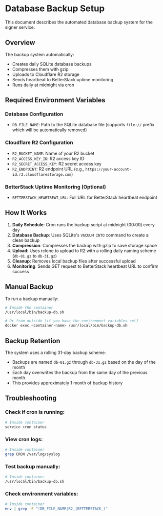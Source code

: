 # Database Backup Setup

This document describes the automated database backup system for the signer service.

## Overview

The backup system automatically:

- Creates daily SQLite database backups
- Compresses them with gzip
- Uploads to Cloudflare R2 storage
- Sends heartbeat to BetterStack uptime monitoring
- Runs daily at midnight via cron

## Required Environment Variables

### Database Configuration

- `DB_FILE_NAME`: Path to the SQLite database file (supports `file://` prefix which will be automatically removed)

### Cloudflare R2 Configuration

- `R2_BUCKET_NAME`: Name of your R2 bucket
- `R2_ACCESS_KEY_ID`: R2 access key ID
- `R2_SECRET_ACCESS_KEY`: R2 secret access key
- `R2_ENDPOINT`: R2 endpoint URL (e.g., `https://your-account-id.r2.cloudflarestorage.com`)

### BetterStack Uptime Monitoring (Optional)

- `BETTERSTACK_HEARTBEAT_URL`: Full URL for BetterStack heartbeat endpoint

## How It Works

1. **Daily Schedule**: Cron runs the backup script at midnight (00:00) every day
2. **Database Backup**: Uses SQLite's `VACUUM INTO` command to create a clean backup
3. **Compression**: Compresses the backup with gzip to save storage space
4. **Upload**: Uses rclone to upload to R2 with a rolling daily naming scheme (`db-01.gz` to `db-31.gz`)
5. **Cleanup**: Removes local backup files after successful upload
6. **Monitoring**: Sends GET request to BetterStack heartbeat URL to confirm success

## Manual Backup

To run a backup manually:

```bash
# Inside the container
/usr/local/bin/backup-db.sh

# Or from outside (if you have the environment variables set)
docker exec <container-name> /usr/local/bin/backup-db.sh
```

## Backup Retention

The system uses a rolling 31-day backup scheme:

- Backups are named `db-01.gz` through `db-31.gz` based on the day of the month
- Each day overwrites the backup from the same day of the previous month
- This provides approximately 1 month of backup history

## Troubleshooting

### Check if cron is running:

```bash
# Inside container
service cron status
```

### View cron logs:

```bash
# Inside container  
grep CRON /var/log/syslog
```

### Test backup manually:

```bash
# Inside container
/usr/local/bin/backup-db.sh
```

### Check environment variables:

```bash
# Inside container
env | grep -E "(DB_FILE_NAME|R2_|BETTERSTACK_)"
```
